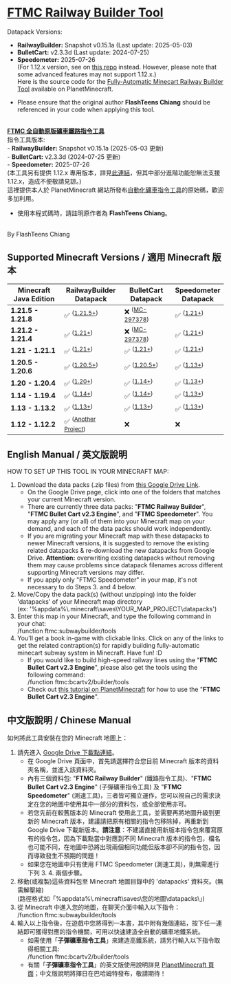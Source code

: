 # [FTMC Railway Builder Tool](https://www.planetminecraft.com/mod/1-12-x-vanilla-mod-fully-automatic-minecart-railway-builder-tool/)
Datapack Versions:<br>
- <b>RailwayBuilder:</b> Snapshot v0.15.1a (Last update: 2025-05-03)<br>
- <b>BulletCart:</b> v2.3.3d (Last update: 2024-07-25)<br>
- <b>Speedometer:</b> 2025-07-26<br>
(For 1.12.x version, see on [this repo](https://github.com/flashteens/FTMCRailBuilder) instead. However, please note that some advanced features may not support 1.12.x.)<br>
Here is the source code for the [Fully-Automatic Minecart Railway Builder Tool](https://www.planetminecraft.com/mod/1-12-x-vanilla-mod-fully-automatic-minecart-railway-builder-tool/) available on PlanetMinecraft.
* Please ensure that the original author **FlashTeens Chiang** should be referenced in your code when applying this tool.
<br>
<b><a href='https://www.planetminecraft.com/mod/1-12-x-vanilla-mod-fully-automatic-minecart-railway-builder-tool/'>FTMC 全自動原版礦車鐵路指令工具</a></b><br>
指令工具版本:<br>
- <b>RailwayBuilder:</b> Snapshot v0.15.1a (2025-05-03 更新)<br>
- <b>BulletCart:</b> v2.3.3d (2024-07-25 更新)<br>
- <b>Speedometer:</b> 2025-07-26<br>
(本工具另有提供 1.12.x 專用版本，詳見<a href='https://github.com/flashteens/FTMCRailBuilder'>此連結</a>，但其中部分進階功能恕無法支援 1.12.x，造成不便敬請見諒。)<br>
這裡提供本人於 PlanetMinecraft 網站所發布<a href='https://www.planetminecraft.com/mod/1-12-x-vanilla-mod-fully-automatic-minecart-railway-builder-tool/'>自動化礦車指令工具</a>的原始碼，歡迎多加利用。

* 使用本程式碼時，請註明原作者為 <b>FlashTeens Chiang</b>。
<br>
By FlashTeens Chiang

## Supported Minecraft Versions / 適用 Minecraft 版本

| Minecraft<br/>Java Edition | RailwayBuilder<br/>Datapack | BulletCart<br/>Datapack | Speedometer<br/>Datapack |
| --- | --- | --- | --- |
| **1.21.5 - 1.21.8** | ✅ <sup>([1.21.5+](https://github.com/flashteens/FTMCRailBuilder13/tree/master/FTMC%20Railway%20Builder%20Tool%20for%201.21.5))</sup> | ❌ <sup>([MC-297378](https://bugs.mojang.com/browse/MC/issues/MC-297378))</sup> | ✅ <sup>([1.21+](https://github.com/flashteens/FTMCRailBuilder13/tree/master/FTMC%20Speedometer%20for%201.21))</sup> |
| **1.21.2 - 1.21.4** | ✅ <sup>([1.21+](https://github.com/flashteens/FTMCRailBuilder13/tree/master/FTMC%20Railway%20Builder%20Tool%20for%201.21))</sup> | ❌ <sup>([MC-297378](https://bugs.mojang.com/browse/MC/issues/MC-297378))</sup> | ✅ <sup>([1.21+](https://github.com/flashteens/FTMCRailBuilder13/tree/master/FTMC%20Speedometer%20for%201.21))</sup> |
| **1.21 - 1.21.1** | ✅ <sup>([1.21+](https://github.com/flashteens/FTMCRailBuilder13/tree/master/FTMC%20Railway%20Builder%20Tool%20for%201.21))</sup> | ✅ <sup>([1.21+](https://github.com/flashteens/FTMCRailBuilder13/tree/master/FTMC%20Bullet%20Cart%20v2.3%20Engine%20for%201.21))</sup> | ✅ <sup>([1.21+](https://github.com/flashteens/FTMCRailBuilder13/tree/master/FTMC%20Speedometer%20for%201.21))</sup> |
| **1.20.5 - 1.20.6** | ✅ <sup>([1.20.5+](https://github.com/flashteens/FTMCRailBuilder13/tree/master/FTMC%20Railway%20Builder%20Tool%20for%201.20.5))</sup> | ✅ <sup>([1.20.5+](https://github.com/flashteens/FTMCRailBuilder13/tree/master/FTMC%20Bullet%20Cart%20v2.3%20Engine%20for%201.20.5))</sup> | ✅ <sup>([1.13+](https://github.com/flashteens/FTMCRailBuilder13/tree/master/FTMC%20Speedometer%20for%201.13-1.20.5))</sup> |
| **1.20 - 1.20.4** | ✅ <sup>([1.20+](https://github.com/flashteens/FTMCRailBuilder13/tree/master/FTMC%20Railway%20Builder%20Tool%20for%201.20))</sup> | ✅ <sup>([1.14+](https://github.com/flashteens/FTMCRailBuilder13/tree/master/FTMC%20Bullet%20Cart%20v2.3%20Engine%20for%201.14))</sup> | ✅ <sup>([1.13+](https://github.com/flashteens/FTMCRailBuilder13/tree/master/FTMC%20Speedometer%20for%201.13-1.20.5))</sup> |
| **1.14 - 1.19.4** | ✅ <sup>([1.14+](https://github.com/flashteens/FTMCRailBuilder13/tree/master/FTMC%20Railway%20Builder%20Tool%20for%201.14))</sup> | ✅ <sup>([1.14+](https://github.com/flashteens/FTMCRailBuilder13/tree/master/FTMC%20Bullet%20Cart%20v2.3%20Engine%20for%201.14))</sup> | ✅ <sup>([1.13+](https://github.com/flashteens/FTMCRailBuilder13/tree/master/FTMC%20Speedometer%20for%201.13-1.20.5))</sup> |
| **1.13 - 1.13.2** | ✅ <sup>([1.13+](https://github.com/flashteens/FTMCRailBuilder13/tree/master/FTMC%20Railway%20Builder%20Tool%20for%201.13))</sup> | ✅ <sup>([1.13+](https://github.com/flashteens/FTMCRailBuilder13/tree/master/FTMC%20Bullet%20Cart%20v2.3%20Engine%20for%201.13))</sup> | ✅ <sup>([1.13+](https://github.com/flashteens/FTMCRailBuilder13/tree/master/FTMC%20Speedometer%20for%201.13-1.20.5))</sup> |
| **1.12 - 1.12.2** | ✅ <sup>([Another Project](https://github.com/flashteens/FTMCRailBuilder))</sup> | ❌ | ❌ |

## English Manual / 英文版說明

HOW TO SET UP THIS TOOL IN YOUR MINECRAFT MAP:
1. Download the data packs (.zip files) from [this Google Drive Link](https://drive.google.com/drive/folders/17wC49MOp5E19GXIX7YvnoGrULzCf13AL?usp=sharing).
   * On the Google Drive page, click into one of the folders that matches your current Minecraft version.
   * There are currently three data packs: "<b>FTMC Railway Builder</b>", "<b>FTMC Bullet Cart v2.3 Engine</b>", and "<b>FTMC Speedometer</b>". You may apply any (or all) of them into your Minecraft map on your demand, and each of the data packs should work independently.
   * If you are migrating your Minecraft map with these datapacks to newer Minecraft versions, it is suggested to remove the existing related datapacks &amp; re-download the new datapacks from Google Drive. <b>Attention:</b> overwriting existing datapacks without removing them may cause problems since datapack filenames across different supporting Minecraft versions may differ.
   * If you apply only "FTMC Speedometer" in your map, it's not necessary to do Steps 3. and 4 below.
2. Move/Copy the data pack(s) (without unzipping) into the folder 'datapacks' of your Minecraft map directory<br>
   (ex: '%appdata%\\.minecraft\saves\YOUR_MAP_PROJECT\datapacks\')
3. Enter this map in your Minecraft, and type the following command in your chat:<br>
   /function ftmc:subwaybuilder/tools<br>
4. You'll get a book in-game with clickable links. Click on any of the links to get the related contraption(s) for rapidly building fully-automatic minecart subway system in Minecraft. Have fun! :D
   * If you would like to build high-speed railway lines using the "<b>FTMC Bullet Cart v2.3 Engine</b>", please also get the tools using the following command:<br>
   /function ftmc:bcartv2/builder/tools<br>
   * Check out [this tutorial on PlanetMinecraft](https://www.planetminecraft.com/mod/1-13-instant-high-speed-railway-builder-tool-datapack/) for how to use the "<b>FTMC Bullet Cart v2.3 Engine</b>".


## 中文版說明 / Chinese Manual

如何將此工具安裝在您的 Minecraft 地圖上：
1. 請先進入 [Google Drive 下載點連結](https://drive.google.com/drive/folders/17wC49MOp5E19GXIX7YvnoGrULzCf13AL?usp=sharing)。
   * 在 Google Drive 頁面中，首先請選擇符合您目前 Minecraft 版本的資料夾名稱，並進入該資料夾。
   * 內有三個資料包: "<b>FTMC Railway Builder</b>" (鐵路指令工具)、"<b>FTMC Bullet Cart v2.3 Engine</b>" (子彈礦車指令工具) 及 "<b>FTMC Speedometer</b>" (測速工具)，三者皆可獨立運作，您可以視自己的需求決定在您的地圖中使用其中一部分的資料包，或全部使用亦可。
   * 若您先前在較舊版本的 Minecraft 使用此工具，並需要再將地圖升級到更新的 Minecraft 版本，建議請把原有相關的指令包移除掉，再重新到 Google Drive 下載新版本。<b>請注意</b>：不建議直接用新版本指令包來覆寫原有的指令包，因為下載點當中對應到不同 Minecraft 版本的指令包，檔名也可能不同，在地圖中恐將出現兩個相同功能但版本卻不同的指令包，因而導致發生不預期的問題！
   * 如果您在地圖中只有使用 FTMC Speedometer (測速工具)，則無需進行下列 3. 4. 兩個步驟。
2. 移動(或複製)這些資料包至 Minecraft 地圖目錄中的 'datapacks' 資料夾。(無需解壓縮)<br>
   (路徑格式如「%appdata%\\.minecraft\saves\您的地圖\datapacks\」)
3. 從 Minecraft 中進入您的地圖，在聊天介面中輸入以下指令：<br>
   /function ftmc:subwaybuilder/tools<br>
4. 輸入以上指令後，在遊戲中您將得到一本書，其中附有幾個連結，按下任一連結即可獲得對應的指令機關，可用以快速建造全自動的礦車地鐵系統。
   * 如需使用「<b>子彈礦車指令工具</b>」來建造高鐵系統，請另行輸入以下指令取得相關工具:<br>
   /function ftmc:bcartv2/builder/tools<br>
   * 有關「<b>子彈礦車指令工具</b>」的英文版使用說明詳見 [PlanetMinecraft 頁面](https://www.planetminecraft.com/mod/1-13-instant-high-speed-railway-builder-tool-datapack/)；中文版說明將擇日在巴哈姆特發布，敬請期待！
